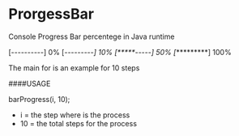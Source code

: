 # ProrgessBar
Console Progress Bar percentege in Java runtime

[----------] 0%
[*---------] 10%
[*****-----] 50%
[**********] 100%


The main for is an example for 10 steps

####USAGE

barProgress(i, 10);

- i = the step where is the process
- 10 = the total steps for the process
